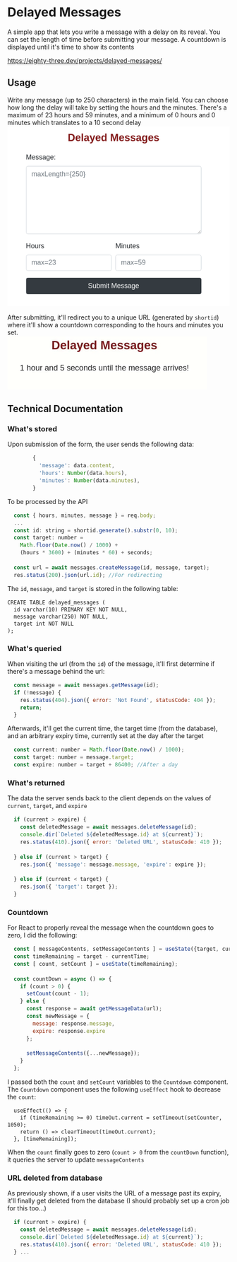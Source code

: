 # Delayed Messages
A simple app that lets you write a message with a delay on its reveal.
You can set the length of time before submitting
your message. A countdown is displayed until it's time to show its contents

https://eighty-three.dev/projects/delayed-messages/

## Usage
Write any message (up to 250 characters) in the main field. You can choose how long the delay will take by setting the hours and the minutes. There's a maximum of 23 hours and 59 minutes, and a minimum of 0 hours and 0 minutes which translates to a 10 second delay
![Message](/docs/message.png)

After submitting, it'll redirect you to a unique URL (generated by `shortid`) where it'll show a countdown corresponding to the hours and minutes you set.\
![Countdown](/docs/countdown.gif)


## Technical Documentation
### What's stored
Upon submission of the form, the user sends the following data:
```javascript
        {
          'message': data.content,
          'hours': Number(data.hours),
          'minutes': Number(data.minutes),
        }
```

To be processed by the API
```javascript
  const { hours, minutes, message } = req.body; 
  ...
  const id: string = shortid.generate().substr(0, 10);
  const target: number = 
    Math.floor(Date.now() / 1000) +
    (hours * 3600) + (minutes * 60) + seconds;

  const url = await messages.createMessage(id, message, target);
  res.status(200).json(url.id); //For redirecting
```
The `id`, `message`, and `target` is stored in the following table:

```
CREATE TABLE delayed_messages ( 
  id varchar(10) PRIMARY KEY NOT NULL,
  message varchar(250) NOT NULL,
  target int NOT NULL
);
```

### What's queried
When visiting the url (from the `id`) of the message, it'll first determine if there's a message behind the url:
```javascript
  const message = await messages.getMessage(id);
  if (!message) {
    res.status(404).json({ error: 'Not Found', statusCode: 404 });
    return;
  }
```

Afterwards, it'll get the current time, the target time (from the database), and an arbitrary expiry time, currently set at the day after the target
```javascript
  const current: number = Math.floor(Date.now() / 1000);
  const target: number = message.target;
  const expire: number = target + 86400; //After a day
```

### What's returned
The data the server sends back to the client depends on the values of `current`, `target`, and `expire`
```javascript
  if (current > expire) {
    const deletedMessage = await messages.deleteMessage(id);
    console.dir(`Deleted ${deletedMessage.id} at ${current}`);
    res.status(410).json({ error: 'Deleted URL', statusCode: 410 });

  } else if (current > target) {
    res.json({ 'message': message.message, 'expire': expire });

  } else if (current < target) {
    res.json({ 'target': target });
  }
```

### Countdown
For React to properly reveal the message when the countdown goes to zero, I did the following:
```javascript
  const [ messageContents, setMessageContents ] = useState({target, currentTime, message});
  const timeRemaining = target - currentTime;
  const [ count, setCount ] = useState(timeRemaining);

  const countDown = async () => {
    if (count > 0) {
      setCount(count - 1);
    } else {
      const response = await getMessageData(url);
      const newMessage = {
        message: response.message,
        expire: response.expire
      };

      setMessageContents({...newMessage});
    }
  };
```
I passed both the `count` and `setCount` variables to the `Countdown` component. \
The `Countdown` component uses the following `useEffect` hook to decrease the `count`:
```
  useEffect(() => {
    if (timeRemaining >= 0) timeOut.current = setTimeout(setCounter, 1050);
    return () => clearTimeout(timeOut.current);
  }, [timeRemaining]);
```

When the `count` finally goes to zero (`count > 0` from the `countDown` function), it queries the server to update `messageContents`

### URL deleted from database
As previously shown, if a user visits the URL of a message past its expiry, it'll finally get deleted from the database (I should probably set up a cron job for this too...)
```javascript
  if (current > expire) {
    const deletedMessage = await messages.deleteMessage(id);
    console.dir(`Deleted ${deletedMessage.id} at ${current}`);
    res.status(410).json({ error: 'Deleted URL', statusCode: 410 });
  } ...
```
